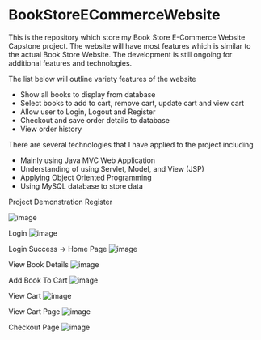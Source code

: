 # BookStoreECommerceWebsite
This is the repository which store my Book Store E-Commerce Website Capstone project. 
The website will have most features which is similar to the actual Book Store Website. The development is still ongoing for additional features and technologies. 

The list below will outline variety features of the website
  + Show all books to display from database
  + Select books to add to cart, remove cart, update cart and view cart
  + Allow user to Login, Logout and Register
  + Checkout and save order details to database
  + View order history

There are several technologies that I have applied to the project including
  + Mainly using Java MVC Web Application
  + Understanding of using Servlet, Model, and View (JSP)
  + Applying Object Oriented Programming
  + Using MySQL database to store data

Project Demonstration
Register

![image](https://github.com/khaido51/BookStoreECommerceWebsite/assets/36833306/57942594-6cb9-4b3b-bd19-856d3d61ffc0)


Login
![image](https://github.com/khaido51/BookStoreECommerceWebsite/assets/36833306/bad1097c-d441-4f69-bd5d-fecb566133d7)


Login Success -> Home Page
![image](https://github.com/khaido51/BookStoreECommerceWebsite/assets/36833306/059cf61d-0e68-4bf6-b5c9-60467650014b)

View Book Details 
![image](https://github.com/khaido51/BookStoreECommerceWebsite/assets/36833306/007bc2ab-9ffb-4592-b0f9-2e78ba3ca16e)

Add Book To Cart
![image](https://github.com/khaido51/BookStoreECommerceWebsite/assets/36833306/b27d2b50-a822-43fa-8a2c-981f71deb0c9)

View Cart
![image](https://github.com/khaido51/BookStoreECommerceWebsite/assets/36833306/dca39b79-b092-4321-9c68-efedb6588038)

View Cart Page
![image](https://github.com/khaido51/BookStoreECommerceWebsite/assets/36833306/65da4998-84ac-46aa-899d-b2b142e922fa)

Checkout Page
![image](https://github.com/khaido51/BookStoreECommerceWebsite/assets/36833306/12326cf1-d481-4626-a163-160d08acf230)

